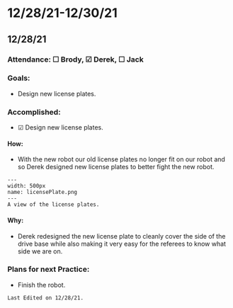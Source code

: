 # 12/28/21-12/30/21
## 12/28/21
### Attendance: &#9744; Brody, &#9745; Derek, &#9744; Jack
### Goals:
- Design new license plates.

### Accomplished:
- &#9745; Design new license plates.

#### How:
- With the new robot our old license plates no longer fit on our robot and so Derek designed new license plates to better fight the new robot.

```{figure} ././_images/december/licensePlate.PNG
---
width: 500px
name: licensePlate.png
---
A view of the license plates.
```

#### Why:
- Derek redesigned the new license plate to cleanly cover the side of the drive base while also making it very easy for the referees to know what side we are on. 

### Plans for next Practice:
- Finish the robot.

```{important}
Last Edited on 12/28/21.
```